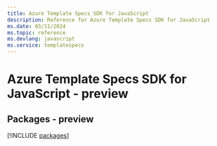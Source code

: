```yaml
---
title: Azure Template Specs SDK for JavaScript
description: Reference for Azure Template Specs SDK for JavaScript
ms.date: 03/11/2024
ms.topic: reference
ms.devlang: javascript
ms.service: templatespecs
---
```

# Azure Template Specs SDK for JavaScript - preview
## Packages - preview
[!INCLUDE [packages](template-specs-index.md)]